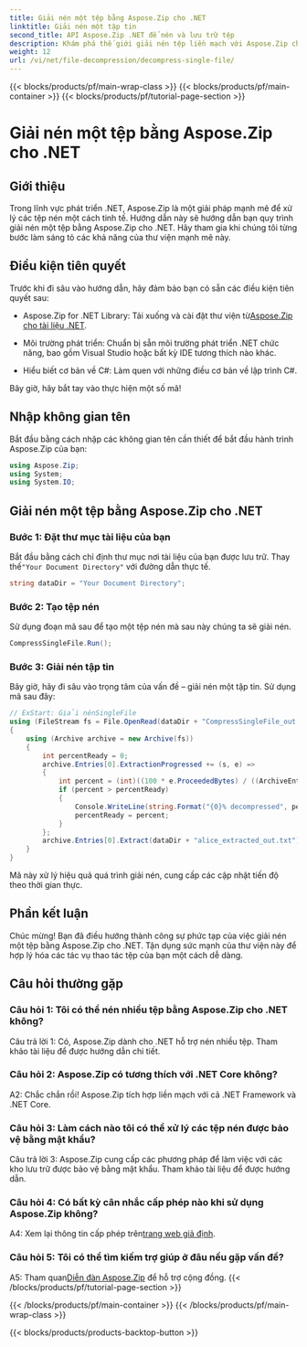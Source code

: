 ```yaml
---
title: Giải nén một tệp bằng Aspose.Zip cho .NET
linktitle: Giải nén một tập tin
second_title: API Aspose.Zip .NET để nén và lưu trữ tệp
description: Khám phá thế giới giải nén tệp liền mạch với Aspose.Zip cho .NET. Dễ dàng xử lý các tệp nén trong dự án C# của bạn.
weight: 12
url: /vi/net/file-decompression/decompress-single-file/
---
```


{{< blocks/products/pf/main-wrap-class >}}
{{< blocks/products/pf/main-container >}}
{{< blocks/products/pf/tutorial-page-section >}}

# Giải nén một tệp bằng Aspose.Zip cho .NET

## Giới thiệu

Trong lĩnh vực phát triển .NET, Aspose.Zip là một giải pháp mạnh mẽ để xử lý các tệp nén một cách tinh tế. Hướng dẫn này sẽ hướng dẫn bạn quy trình giải nén một tệp bằng Aspose.Zip cho .NET. Hãy tham gia khi chúng tôi từng bước làm sáng tỏ các khả năng của thư viện mạnh mẽ này.

## Điều kiện tiên quyết

Trước khi đi sâu vào hướng dẫn, hãy đảm bảo bạn có sẵn các điều kiện tiên quyết sau:

-  Aspose.Zip for .NET Library: Tải xuống và cài đặt thư viện từ[Aspose.Zip cho tài liệu .NET](https://reference.aspose.com/zip/net/).

- Môi trường phát triển: Chuẩn bị sẵn môi trường phát triển .NET chức năng, bao gồm Visual Studio hoặc bất kỳ IDE tương thích nào khác.

- Hiểu biết cơ bản về C#: Làm quen với những điều cơ bản về lập trình C#.

Bây giờ, hãy bắt tay vào thực hiện một số mã!

## Nhập không gian tên

Bắt đầu bằng cách nhập các không gian tên cần thiết để bắt đầu hành trình Aspose.Zip của bạn:

```csharp
using Aspose.Zip;
using System;
using System.IO;
```

## Giải nén một tệp bằng Aspose.Zip cho .NET

### Bước 1: Đặt thư mục tài liệu của bạn

 Bắt đầu bằng cách chỉ định thư mục nơi tài liệu của bạn được lưu trữ. Thay thế`"Your Document Directory"` với đường dẫn thực tế.

```csharp
string dataDir = "Your Document Directory";
```

### Bước 2: Tạo tệp nén

Sử dụng đoạn mã sau để tạo một tệp nén mà sau này chúng ta sẽ giải nén.

```csharp
CompressSingleFile.Run();
```

### Bước 3: Giải nén tập tin

Bây giờ, hãy đi sâu vào trọng tâm của vấn đề – giải nén một tập tin. Sử dụng mã sau đây:

```csharp
// ExStart: Giải nénSingleFile
using (FileStream fs = File.OpenRead(dataDir + "CompressSingleFile_out.zip"))
{
    using (Archive archive = new Archive(fs))
    {
        int percentReady = 0;
        archive.Entries[0].ExtractionProgressed += (s, e) =>
        {
            int percent = (int)((100 * e.ProceededBytes) / ((ArchiveEntry)s).UncompressedSize);
            if (percent > percentReady)
            {
                Console.WriteLine(string.Format("{0}% decompressed", percent));
                percentReady = percent;
            }
        };
        archive.Entries[0].Extract(dataDir + "alice_extracted_out.txt");
    }
}
```

Mã này xử lý hiệu quả quá trình giải nén, cung cấp các cập nhật tiến độ theo thời gian thực.

## Phần kết luận

Chúc mừng! Bạn đã điều hướng thành công sự phức tạp của việc giải nén một tệp bằng Aspose.Zip cho .NET. Tận dụng sức mạnh của thư viện này để hợp lý hóa các tác vụ thao tác tệp của bạn một cách dễ dàng.

## Câu hỏi thường gặp

### Câu hỏi 1: Tôi có thể nén nhiều tệp bằng Aspose.Zip cho .NET không?

Câu trả lời 1: Có, Aspose.Zip dành cho .NET hỗ trợ nén nhiều tệp. Tham khảo tài liệu để được hướng dẫn chi tiết.

### Câu hỏi 2: Aspose.Zip có tương thích với .NET Core không?

A2: Chắc chắn rồi! Aspose.Zip tích hợp liền mạch với cả .NET Framework và .NET Core.

### Câu hỏi 3: Làm cách nào tôi có thể xử lý các tệp nén được bảo vệ bằng mật khẩu?

Câu trả lời 3: Aspose.Zip cung cấp các phương pháp để làm việc với các kho lưu trữ được bảo vệ bằng mật khẩu. Tham khảo tài liệu để được hướng dẫn.

### Câu hỏi 4: Có bất kỳ cân nhắc cấp phép nào khi sử dụng Aspose.Zip không?

 A4: Xem lại thông tin cấp phép trên[trang web giả định](https://purchase.aspose.com/buy).

### Câu hỏi 5: Tôi có thể tìm kiếm trợ giúp ở đâu nếu gặp vấn đề?

 A5: Tham quan[Diễn đàn Aspose.Zip](https://forum.aspose.com/c/zip/37) để hỗ trợ cộng đồng.
{{< /blocks/products/pf/tutorial-page-section >}}

{{< /blocks/products/pf/main-container >}}
{{< /blocks/products/pf/main-wrap-class >}}

{{< blocks/products/products-backtop-button >}}
